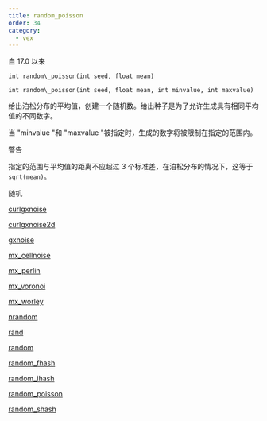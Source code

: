 ```yaml
---
title: random_poisson
order: 34
category:
  - vex
---
```


自 17.0 以来

`int random\_poisson(int seed, float mean)`

`int random\_poisson(int seed, float mean, int minvalue, int maxvalue)`

给出泊松分布的平均值，创建一个随机数。给出种子是为了允许生成具有相同平均值的不同数字。

当 "minvalue "和 "maxvalue "被指定时，生成的数字将被限制在指定的范围内。

警告

指定的范围与平均值的距离不应超过 3 个标准差，在泊松分布的情况下，这等于`sqrt(mean)`。

随机

[curlgxnoise](curlgxnoise.html)

[curlgxnoise2d](curlgxnoise2d.html)

[gxnoise](gxnoise.html)

[mx_cellnoise](mx_cellnoise.html)

[mx_perlin](mx_perlin.html)

[mx_voronoi](mx_voronoi.html)

[mx_worley](mx_worley.html)

[nrandom](nrandom.html)

[rand](rand.html)

[random](random.html)

[random_fhash](random_fhash.html)

[random_ihash](random_ihash.html)

[random_poisson](random_poisson.html)

[random_shash](random_shash.html)
